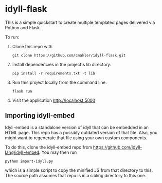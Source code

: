 # idyll-flask

This is a simple quickstart to create multiple templated pages delivered via Python and Flask.

To run:

1. Clone this repo with

   ```
   git clone https://github.com/cmakler/idyll-flask.git
   ```
2. Install dependencies in the project's lib directory.

   ```
   pip install -r requirements.txt -t lib
   ```
3. Run this project locally from the command line:

   ```
   flask run
   ```

4. Visit the application [http://localhost:5000](http://localhost:5000)


## Importing idyll-embed

Idyll-embed is a standalone version of idyll that can be embedded in an HTML page. This repo has a possibly outdated version of that file. Also, you might want to regenerate that file using your own custom components.

To do this, clone the idyll-embed repo from https://github.com/idyll-lang/idyll-embed. You may then run

   ```
   python import-idyll.py
   ```
   
which is a simple script to copy the minified JS from that directory to this. The source path assumes that repo is in a sibling directory to this one.
